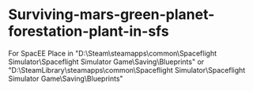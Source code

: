 # Surviving-mars-green-planet-forestation-plant-in-sfs
For SpacEE
Place in "D:\Steam\steamapps\common\Spaceflight Simulator\Spaceflight Simulator Game\Saving\Blueprints"
or "D:\SteamLibrary\steamapps\common\Spaceflight Simulator\Spaceflight Simulator Game\Saving\Blueprints"

